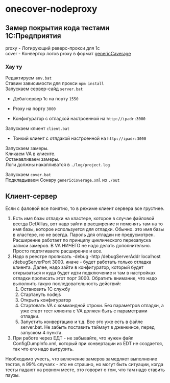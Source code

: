 # onecover-nodeproxy

## Замер покрытия кода тестами 1С:Предприятия

proxy - Логирующий реверс-прокси для 1с  
cover - Конвертор логов proxy в формат [genericCaverage](https://docs.sonarqube.org/latest/analysis/generic-test/)  

### Хау ту

Редактируем `env.bat`  
Ставим зависимости для прокси `npm install`  
Запускаем сервер-сайд `server.bat`

* Дебагсервер 1с на порту `1550`

* Proxy на порту `3000`

* Конфигуратор с отладкой настроенной на `http://ipadr:3000`

Запускаем клиент `client.bat`

* Тонкий клиент с отлдакой настроенной на `http://ipadr:3000`

Запускаем замеры.  
Кликаем VA в клиенте.  
Останавливаем замеры.  
Логи должны накапливатся в `./log/project.log`

Запускаем `cover.bat`  
Подкладываем Сонару `genericCoverage.xml` из `./out`

## Клиент-сервер
Если с фаловой все понятно, то в режиме клиент сервера все грустнее.
1. Есть имя базы отладки на кластере, которое в случае файловой всегда DefAllias, вот надо зайти в расширение и поменять там на то имя базы, которое используется для отладки. Обычно. это имя базы в кластере, но не всегда. Пароль для отладки не предусмотрен.
Расширение работает по принципу циклического перезапуска записи замеров. В VA НИЧЕГО не надо делать дополнительно. Просто подтягиваете расширение и все.
2. Надо в реестре прописать -debug -http /debugServerAddr localhost /debugServerPort 3000. иначе - будет работать только отладка клиента.
Далее, надо зайти в конфигуратор, который будет открываться и куда будет идти подключение и там в настройках отладки прописать этот порт 3000.
Обратить внимание, что надо выполнить такую последовательность действий:
    1. Остановить 1С службу
    2. Стартануть nodejs
    3. Открыть конфигуратор
    4. Стартовать VA с коммандной строки. Без параметров отладки, а уже старт тест клиента с VA должен быть с параметрами отладки.
    5. Запустить конвертацию и т.д.
Все это уже есть в файле server.bat. Не забыть поставить таймаут в дженкинсе, перед запуском 4 пункта.
3. При работе через ЕДТ - не забывайте, что нужен файл ConfigDumpInfo.xml, который при конвертации из EDT не создается, так что его надо выгрузить. 

Необходимо учесть, что включение замеров замедляет выполнение тестов, в 99% случаях - это не страшно, но могут быть ситуации, когда тесты падают на ровном месте, это говорит о том, что там надо ставить паузы.